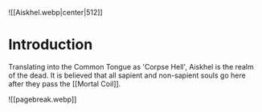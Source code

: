 ![[Aiskhel.webp|center|512]]
# Introduction
Translating into the Common Tongue as 'Corpse Hell', Aiskhel is the realm of the dead. It is believed that all sapient and non-sapient souls go here after they pass the [[Mortal Coil]]. 

![[pagebreak.webp]]
